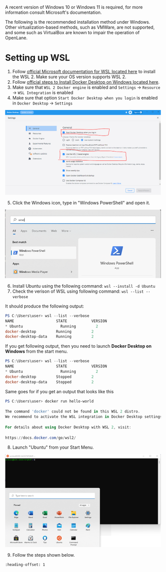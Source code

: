 A recent version of Windows 10 or Windows 11 is required, for more information consult Microsoft's documentation.

The following is the recommended installation method under Windows. Other virtualization-based methods, such as VMWare, are not supported, and some such as VirtualBox are known to impair the operation of OpenLane.

# Setting up WSL

1. Follow [official Microsoft documentation for WSL located here](https://docs.microsoft.com/en-us/windows/wsl/install) to install the WSL 2. Make sure your OS version supports WSL 2.
2. Follow [official steps to Install Docker Desktop on Windows located here](https://docs.docker.com/desktop/install/windows-install/).
3. Make sure that `WSL 2 Docker engine` is enabled and `Settings` -> `Resource` -> `WSL Integration` is enabled
4. Make sure that option `Start Docker Desktop when you login` is enabled in `Docker Desktop` -> `Settings`

![](./wsl_docker_settings.png)

5. Click the Windows icon, type in "Windows PowerShell" and open it.

![](./powershell.png)

6. Install Ubuntu using the following command: `wsl --install -d Ubuntu`
7. Check the verison of WSL using following command: `wsl --list --verbose`

It should produce the following output:

```powershell
PS C:\Users\user> wsl --list --verbose
NAME                   STATE           VERSION
* Ubuntu                 Running         2
docker-desktop         Running         2
docker-desktop-data    Running         2
```

If you get following output, then you need to launch **Docker Desktop on Windows** from the start menu.

```powershell
PS C:\Users\user> wsl --list --verbose
NAME                   STATE           VERSION
* Ubuntu                 Running         2
docker-desktop         Stopped         2
docker-desktop-data    Stopped         2
```

Same goes for if you get an output that looks like this

```powershell
PS C:\Users\user> docker run hello-world

The command 'docker' could not be found in this WSL 2 distro.
We recommend to activate the WSL integration in Docker Desktop settings.

For details about using Docker Desktop with WSL 2, visit:

https://docs.docker.com/go/wsl2/
```

8. Launch "Ubuntu" from your Start Menu.

![](./wsl.png)

9. Follow the steps shown below.

```{include} ../_ubuntu_packages.md
:heading-offset: 1

```
